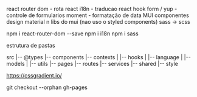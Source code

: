 react router dom - rota
react i18n - traducao
react hook form / yup - controle de formularios
moment - formatação de data
MUI componentes design material n libs do mui (nao uso o styled components)
sass -> scss

npm i react-router-dom --save
npm i i18n
npm i sass

estrutura de pastas

src
|-- @types
|-- components
|-- contexts
| |-- hooks
| |-- language
| |-- models
| |-- utils
|-- pages
|-- routes
|-- services
|-- shared
|-- style

https://cssgradient.io/

git checkout --orphan gh-pages
